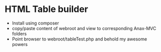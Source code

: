HTML Table builder
===================
- Install using composer
- copy/paste content of webroot and view to corresponding Anax-MVC folders
- Point browser to webroot/tableTest.php and behold my awesome powers